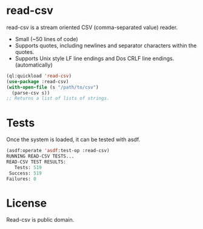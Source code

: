 read-csv
========

read-csv is a stream oriented CSV (comma-separated value) reader.

   * Small (~50 lines of code)
   * Supports quotes, including newlines and separator characters within the quotes.
   * Supports Unix style LF line endings and Dos CRLF line endings. (automatically)

```lisp
(ql:quickload 'read-csv)
(use-package :read-csv)
(with-open-file (s "/path/to/csv")
  (parse-csv s))
;; Returns a list of lists of strings.
```

Tests
============

Once the system is loaded, it can be tested with asdf. 

```lisp
(asdf:operate 'asdf:test-op :read-csv)
RUNNING READ-CSV TESTS...
READ-CSV TEST RESULTS:
   Tests: 519
 Success: 519
Failures: 0
```

License 
==========

Read-csv is public domain.
